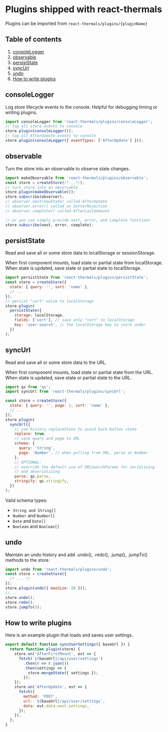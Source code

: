 # Plugins shipped with react-thermals

Plugins can be imported from `react-thermals/plugins/{pluginName}`

## Table of contents

1. [consoleLogger](#consolelogger)
2. [observable](#observable)
3. [persistState](#persistState)
4. [syncUrl](#syncUrl)
5. [undo](#undo)
6. [How to write plugins](#how-to-write-plugins)

## consoleLogger

Log store lifecycle events to the console. Helpful for debugging timing or writing plugins.

```js
import consoleLogger from 'react-thermals/plugins/consoleLogger';
// log all store events to console
store.plugin(consoleLogger());
// log all AfterUpdate events to console
store.plugin(consoleLogger({ eventTypes: ['AfterUpdate'] }));
```

## observable

Turn the store into an observable to observe state changes.

```js
import makeObservable from 'react-thermals/plugins/observable';
const store = createStore(/*...*/);
// turn store into an observable
store.plugin(makeObservable());
store.subscribe(observer);
// observer.next(newState) called AfterUpdate
// observer.error() called on SetterRejection
// observer.complete() called AfterLastUnmount

// or you can simply provide next, error, and complete functions
store.subscribe(next, error, complete);
```

## persistState

Read and save all or some store data to localStorage or sessionStorage.

When first component mounts, load state or partial state from localStorage.
When state is updated, save state or partial state to localStorage.

```js
import persistState from 'react-thermals/plugins/persistState';
const store = createStore({
  state: { query: '', sort: 'name' },
  // ...
});
// persist "sort" value to localStorage
store.plugin(
  persistState({
    storage: localStorage,
    fields: ['sort'], // save only "sort" to localStorage
    key: 'user-search', // the localStorage key to store under
  })
);
```

## syncUrl

Read and save all or some store data to the URL.

When first component mounts, load state or partial state from the URL.
When state is updated, save state or partial state to the URL.

```js
import qs from 'qs';
import syncUrl from 'react-thermals/plugins/syncUrl';

const store = createStore({
  state: { query: '', page: 1, sort: 'name' },
  // ...
});
store.plugin(
  syncUrl({
    // use history.replaceState to avoid back-button state
    replace: true,
    // save query and page to URL
    schema: {
      query: 'String',
      page: 'Number', // when pulling from URL, parse as Number
    },
    // OPTIONAL:
    // override the default use of URLSearchParams for serializing
    // and deserializing
    parse: qs.parse,
    stringify: qs.stringify,
  })
);
```

Valid schema types:

- `String and String[]`
- `Number` and `Number[]`
- `Date` and `Date[]`
- `Boolean` and `Boolean[]`

## undo

Maintain an undo history and
add .undo(), .redo(), .jump(), .jumpTo() methods to the store.

```js
import undo from 'react-thermals/plugins/undo';
const store = createStore({
  /* ... */
});
store.plugin(undo({ maxSize: 20 }));
//...
store.undo();
store.redo();
store.jumpTo(5);
```

## How to write plugins

Here is an example plugin that loads and saves user settings.

```js
export default function syncUserSettings({ baseUrl }) {
  return function plugin(store) {
    store.on('AfterFirstMount', evt => {
      fetch(`${baseUrl}/api/user/settings`)
        .then(r => r.json())
        .then(settings => {
          store.mergeState({ settings });
        });
    });
    store.on('AfterUpdate', evt => {
      fetch({
        method: 'POST',
        url: `${baseUrl}/api/user/settings`,
        data: evt.data.next.settings,
      });
    });
  };
}
```

